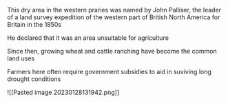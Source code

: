 This dry area in the western praries was named by John Palliser, the leader of a land survey expedition of the western part of British North America for Britain in the 1850s

He declared that it was an area unsuitable for agriculture

Since then, growing wheat and cattle ranching have become the common land uses

Farmers here often require government subsidies to aid in suviving long drought conditions

![[Pasted image 20230128131942.png]]

